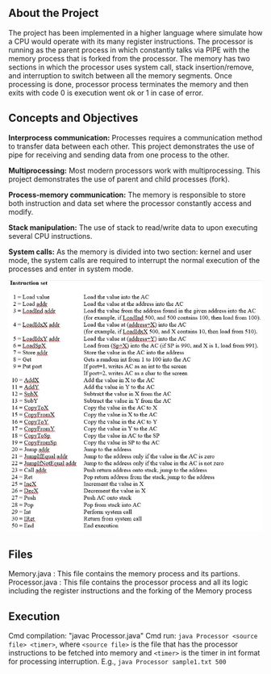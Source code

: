 ## About the Project
The project has been implemented in a higher language where simulate how a CPU would operate with its many register instructions. The processor is running as the parent process in which constantly talks via PIPE with the memory process that is forked from the processor. The memory has two sections in which the processor uses system call, stack insertion/remove, and interruption to switch between all the memory segments. Once processing is done, processor process terminates the memory and then exits with code 0 is execution went ok or 1 in case of error.

## Concepts and Objectives

**Interprocess communication:** Processes requires a communication method to transfer data between each other. This project demonstrates the use of pipe for receiving and sending data from one process to the other.

**Multiprocessing:** Most modern processors work with multiprocessing. This project demonstrates the use of parent and child processes (fork).

**Process-memory communication:** The memory is responsible to store both instruction and data set where the processor constantly access and modify.

**Stack manipulation:** The use of stack to read/write data to upon executing several CPU instructions.

**System calls:** As the memory is divided into two section: kernel and user mode, the system calls are required to interrupt the normal execution of the processes and enter in system mode.

![alt text](https://github.com/arielwsc/OSProjects/blob/master/Proc_Instr_Set.JPG?raw=true)

## Files
Memory.java : This file contains the memory process and its partions.
Processor.java : This file contains the processor process and all its logic including the register
instructions and the forking of the Memory process

## Execution
Cmd compilation: "javac Processor.java"
Cmd run: `java Processor <source file> <timer>`, where `<source file>` is the file that has the processor
instructions to be fetched into memory and `<timer>` is the timer in int format for processing interruption.
E.g., `java Processor sample1.txt 500`
